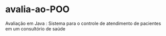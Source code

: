 # avalia-ao-POO
Avaliação em Java : Sistema para o controle de atendimento de pacientes em um consultório de saúde 
